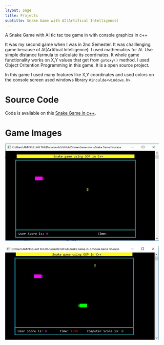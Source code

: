 ```yaml
---
layout: page
title: Projects
subtitle: Snake Game with AI(Artifical Intelligence)
---
```


A Snake Game with AI tic tac toe game in with console graphics in c++

It was my second game when I was in 2nd Semester. It was challlenging game because of AI(Artifical Intelligence). I used mathematics for AI. Use simple distance farmula to calculate its coordinates. It whole game functionality works on X,Y values that get from ```gotoxy()``` method. I used Object Oritention Programming in this game. It is a open source project.

In this game I used many features like X,Y coordinates and used colors on the console screen used windows library ```#inculde<windows.h>```.

# Source Code
Code is available on this [Snake Game in c++](https://github.com/AminullahTajMuhammad/Tic-Tac-Toe-in-Cpp/blob/master/tictactoe%20using%20c%2B%2B.cpp). 

# Game Images
![snake1](https://raw.githubusercontent.com/AminullahTajMuhammad/Snake-Game-in-c-/master/snake%201.JPG)

![snake2](https://raw.githubusercontent.com/AminullahTajMuhammad/Snake-Game-in-c-/master/snake%202.JPG)
